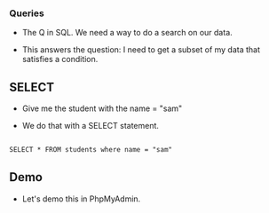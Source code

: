 ### Queries

- The Q in SQL. We need a way to do a search on our data.

- This answers the question: I need to get a subset of my data that satisfies a condition.


## SELECT

- Give me the student with the name = "sam"

- We do that with a SELECT statement.

```html

SELECT * FROM students where name = "sam"

```


## Demo

- Let's demo this in PhpMyAdmin.
